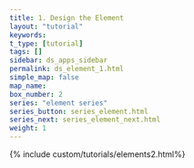 ```yaml
---
title: 1. Design the Element
layout: "tutorial"
keywords:
t_type: [tutorial]
tags: []
sidebar: ds_apps_sidebar
permalink: ds_element_1.html
simple_map: false
map_name:
box_number: 2
series: "element series"
series_button: series_element.html
series_next: series_element_next.html
weight: 1
---
```

{% include custom/tutorials/elements2.html%}
